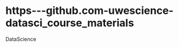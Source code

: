 https---github.com-uwescience-datasci_course_materials
======================================================

DataScience
